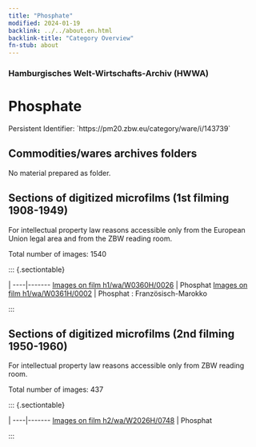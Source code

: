 ```yaml
---
title: "Phosphate"
modified: 2024-01-19
backlink: ../../about.en.html
backlink-title: "Category Overview"
fn-stub: about
---
```


### Hamburgisches Welt-Wirtschafts-Archiv (HWWA)

# Phosphate

<div class="hint">Persistent Identifier: `https://pm20.zbw.eu/category/ware/i/143739`</div>







## Commodities/wares archives folders





No material prepared as folder.



<a id="filmsections" />

## Sections of digitized microfilms (1st filming 1908-1949)

<p>For intellectual property law reasons accessible only from the European Union legal area and from the ZBW reading room.</p>



<p>Total number of images: 1540</p>




::: {.sectiontable}

 | 
----|-------
<a class="btn" href="https://pm20.zbw.eu/film/h1/wa/W0360H/0026" rel="nofollow">Images on film h1/wa/W0360H/0026</a> | Phosphat
<a class="btn" href="https://pm20.zbw.eu/film/h1/wa/W0361H/0002" rel="nofollow">Images on film h1/wa/W0361H/0002</a> | Phosphat : Französisch-Marokko


:::




## Sections of digitized microfilms (2nd filming 1950-1960)

<p>For intellectual property law reasons accessible only from ZBW reading room.</p>



<p>Total number of images: 437</p>




::: {.sectiontable}

 | 
----|-------
<a class="btn" href="https://pm20.zbw.eu/film/h2/wa/W2026H/0748" rel="nofollow">Images on film h2/wa/W2026H/0748</a> | Phosphat


:::
















